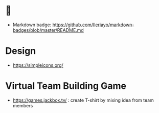 # 🚀
- Markdown badge: https://github.com/Ileriayo/markdown-badges/blob/master/README.md

# Design

- https://simpleicons.org/


# Virtual Team Building Game
- https://games.jackbox.tv/ : create T-shirt by mixing idea from team members
